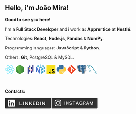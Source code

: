 ## Hello, i'm João Mira!

<p align="left">
  <strong>Good to see you here!</strong>
</p>

<p align="left">
I'm a  
<strong>Full Stack Developer</strong>
and i work as 
<strong>Apprentice</strong>
at 
<strong>Nestlé</strong>.
</p>

<p align="left">
  Technologies: <strong>React</strong>, <strong>Node.js</strong>,
  <strong>Pandas</strong> & <strong>NumPy</strong>.
</p>

<p align="left">
  Programming languages: <strong>JavaScript</strong> & <strong>Python</strong>.
</p>

<p align="left">Others: <strong>Git</strong>, PostgreSQL & MySQL.</p>
<p align="left">
  <img width='30px' src='./assets/React.png'>
  <img width='30px' src='./assets/Node.js.png'>
  <img width='30px' src='./assets/Pandas.png'>
  <img width='30px' src='./assets/NumPy.png'>
  <img width='30px' src='./assets/JavaScript.png'>
  <img width='30px' src='./assets/Python.png'>
  <img width='30px' src='./assets/Git.png'>
  <img width='30px' src='./assets/PostgreSQL.png'>
  <img width='30px' src='./assets/MySQL.png'>
</p>
<br />

<p align="left">
  <strong>Contacts:</strong>
</p>

<p align="left">
  <a href="www.linkedin.com/in/joão-mira" alt="LinkedIn">
    <img width='150px' src='./assets/LinkedIn.svg'>
  </a>
  <a href="https://www.instagram.com/jmira._/" alt="Instagram">
    <img width='150px' src='./assets/Instagram.svg'>
  </a>
</p>
